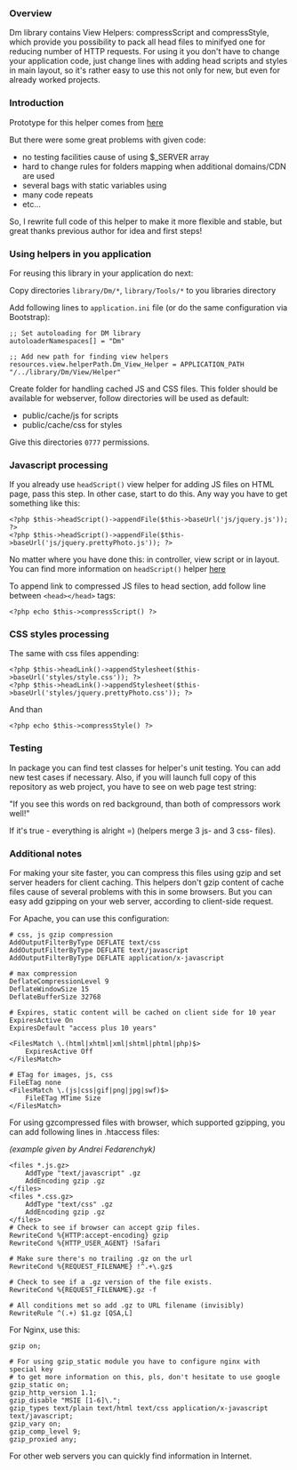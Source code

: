 ### Overview

Dm library contains View Helpers: compressScript and compressStyle, which provide you possibility
to pack all head files to minifyed one for reducing number of HTTP requests. For using it you don't have
to change your application code, just change lines with adding head scripts and styles in
main layout, so it's rather easy to use this not only for new, but even for already worked projects.

### Introduction

Prototype for this helper comes from [here](http://habrahabr.ru/blogs/zend_framework/85324/)

But there were some great problems with given code:

* no testing facilities cause of using $_SERVER array
* hard to change rules for folders mapping when additional domains/CDN are used
* several bags with static variables using
* many code repeats
* etc...

So, I rewrite full code of this helper to make it more flexible and stable,
but great thanks previous author for idea and first steps!


### Using helpers in you application

For reusing this library in your application do next:

Copy directories `library/Dm/*`, `library/Tools/*` to you libraries directory

Add following lines to `application.ini` file (or do the same configuration via Bootstrap):

    ;; Set autoloading for DM library
    autoloaderNamespaces[] = "Dm"

    ;; Add new path for finding view helpers
    resources.view.helperPath.Dm_View_Helper = APPLICATION_PATH "/../library/Dm/View/Helper"

Create folder for handling cached JS and CSS files. This folder should be available for webserver,
follow directories will be used as default: 

* public/cache/js for scripts
* public/cache/css for styles

Give this directories `0777` permissions.

### Javascript processing

If you already use `headScript()` view helper for adding JS files on HTML page, pass this step. 
In other case, start to do this. Any way you have to get something like this:

    <?php $this->headScript()->appendFile($this->baseUrl('js/jquery.js')); ?>
    <?php $this->headScript()->appendFile($this->baseUrl('js/jquery.prettyPhoto.js')); ?>


No matter where you have done this: in controller, view script or in layout.
You can find more information on `headScript()` helper [here](http://framework.zend.com/manual/en/zend.view.helpers.html#zend.view.helpers.initial.headscript)

To append link to compressed JS files to head section, add follow line between `<head></head>` tags:

    <?php echo $this->compressScript() ?>


### CSS styles processing

The same with css files appending:

    <?php $this->headLink()->appendStylesheet($this->baseUrl('styles/style.css')); ?>
    <?php $this->headLink()->appendStylesheet($this->baseUrl('styles/jquery.prettyPhoto.css')); ?>


And than

    <?php echo $this->compressStyle() ?>


### Testing

In package you can find test classes for helper's unit testing. You can add new test cases if necessary.
Also, if you will launch full copy of this repository as web project, you have to see on web page test string:

"If you see this words on red background, than both of compressors work well!"

If it's true - everything is alright =) (helpers merge 3 js- and 3 css- files).

### Additional notes

For making your site faster, you can compress this files using gzip and set server headers for client caching.
This helpers don't gzip content of cache files cause of several problems with this in some browsers.
But you can easy add gzipping on your web server, according to client-side request.

For Apache, you can use this configuration:

    # css, js gzip compression
    AddOutputFilterByType DEFLATE text/css
    AddOutputFilterByType DEFLATE text/javascript
    AddOutputFilterByType DEFLATE application/x-javascript

    # max compression
    DeflateCompressionLevel 9
    DeflateWindowSize 15
    DeflateBufferSize 32768

    # Expires, static content will be cached on client side for 10 year
    ExpiresActive On
    ExpiresDefault "access plus 10 years"

    <FilesMatch \.(html|xhtml|xml|shtml|phtml|php)$>
        ExpiresActive Off
    </FilesMatch>

    # ETag for images, js, css
    FileETag none
    <FilesMatch \.(js|css|gif|png|jpg|swf)$>
        FileETag MTime Size
    </FilesMatch>

For using gzcompressed files with browser, which supported gzipping, you can add following lines in .htaccess files:

_(example given by Andrei Fedarenchyk)_

    <files *.js.gz>
        AddType "text/javascript" .gz
        AddEncoding gzip .gz
    </files>
    <files *.css.gz>
        AddType "text/css" .gz
        AddEncoding gzip .gz
    </files>
    # Check to see if browser can accept gzip files.
    RewriteCond %{HTTP:accept-encoding} gzip
    RewriteCond %{HTTP_USER_AGENT} !Safari

    # Make sure there's no trailing .gz on the url
    RewriteCond %{REQUEST_FILENAME} !^.+\.gz$

    # Check to see if a .gz version of the file exists.
    RewriteCond %{REQUEST_FILENAME}.gz -f

    # All conditions met so add .gz to URL filename (invisibly)
    RewriteRule ^(.+) $1.gz [QSA,L]


For Nginx, use this:

    gzip on;

    # For using gzip_static module you have to configure nginx with special key
    # to get more information on this, pls, don't hesitate to use google
    gzip_static on;
    gzip_http_version 1.1;
    gzip_disable "MSIE [1-6]\.";
    gzip_types text/plain text/html text/css application/x-javascript text/javascript;
    gzip_vary on;
    gzip_comp_level 9;
    gzip_proxied any;


For other web servers you can quickly find information in Internet.